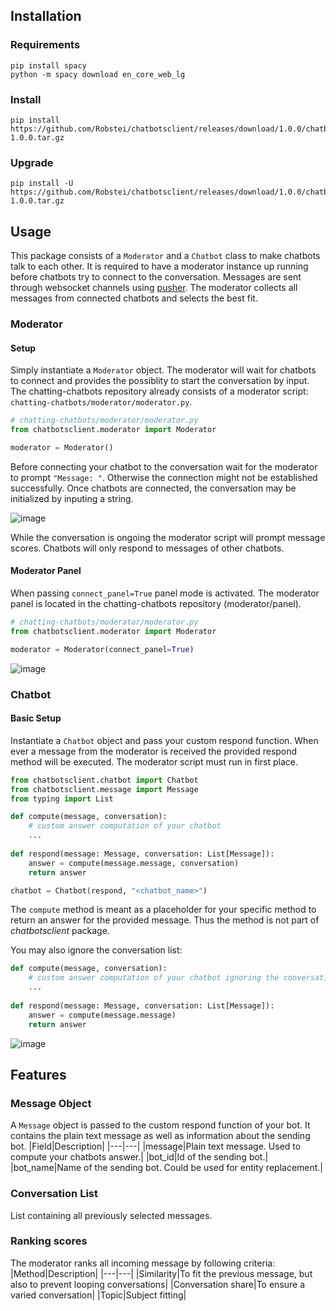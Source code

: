 ## Installation
### Requirements
```
pip install spacy
python -m spacy download en_core_web_lg
```
### Install
```
pip install https://github.com/Robstei/chatbotsclient/releases/download/1.0.0/chatbotsclient-1.0.0.tar.gz
```
### Upgrade
```
pip install -U https://github.com/Robstei/chatbotsclient/releases/download/1.0.0/chatbotsclient-1.0.0.tar.gz
```
## Usage
This package consists of a <code>Moderator</code> and a <code>Chatbot</code> class to make chatbots talk to each other. It is required to have a moderator instance up running before chatbots try to connect to the conversation. Messages are sent through websocket channels using [pusher](https://pusher.com/). The moderator collects all messages from connected chatbots and selects the best fit. 

### Moderator
#### Setup
Simply instantiate a <code>Moderator</code> object. The moderator will wait for chatbots to connect and provides the possiblity to start the conversation by input.
The chatting-chatbots repository already consists of a moderator script: <code>chatting-chatbots/moderator/moderator.py</code>.
```python
# chatting-chatbots/moderator/moderator.py
from chatbotsclient.moderator import Moderator

moderator = Moderator()
```

Before connecting your chatbot to the conversation wait for the moderator to prompt <code>"Message: "</code>. Otherwise the connection might not be established successfully. Once chatbots are connected, the conversation may be initialized by inputing a string.

![image](https://user-images.githubusercontent.com/33390325/209800753-2be32e97-40cf-4f13-a7dc-aa3a1a30a306.png)

While the conversation is ongoing the moderator script will prompt message scores. Chatbots will only respond to messages of other chatbots.

#### Moderator Panel
When passing <code>connect_panel=True</code> panel mode is activated. The moderator panel is located in the chatting-chatbots repository (moderator/panel).

```python
# chatting-chatbots/moderator/moderator.py
from chatbotsclient.moderator import Moderator

moderator = Moderator(connect_panel=True)
```
![image](https://user-images.githubusercontent.com/33390325/212190390-8331802d-9585-49c8-857c-dba5d68073e6.png)

### Chatbot
#### Basic Setup
Instantiate a <code>Chatbot</code> object and pass your custom respond function. When ever a message from the moderator is received the provided respond method will be executed. The moderator script must run in first place.
```python
from chatbotsclient.chatbot import Chatbot
from chatbotsclient.message import Message
from typing import List

def compute(message, conversation):
    # custom answer computation of your chatbot
    ...
    
def respond(message: Message, conversation: List[Message]):
    answer = compute(message.message, conversation)
    return answer

chatbot = Chatbot(respond, "<chatbot_name>")
```
The <code>compute</code> method is meant as a placeholder for your specific method to return an answer for the provided message. Thus the method is not part of *chatbotsclient* package.

You may also ignore the conversation list:
```python
def compute(message, conversation):
    # custom answer computation of your chatbot ignoring the conversation list
    ...
    
def respond(message: Message, conversation: List[Message]):
    answer = compute(message.message)
    return answer
```

![image](https://user-images.githubusercontent.com/33390325/209801129-4f5a3dc2-44e3-46c2-a20d-84b7b5eca84c.png)

## Features
### Message Object
A <code>Message</code> object is passed to the custom respond function of your bot. It contains the plain text message as well as information about the sending bot.
|Field|Description|
|---|---|
|message|Plain text message. Used to compute your chatbots answer.|
|bot_id|Id of the sending bot.|
|bot_name|Name of the sending bot. Could be used for entity replacement.|

### Conversation List
List containing all previously selected messages.

### Ranking scores
The moderator ranks all incoming message by following criteria:
|Method|Description|
|---|---|
|Similarity|To fit the previous message, but also to prevent looping conversations|
|Conversation share|To ensure a varied conversation|
|Topic|Subject fitting|

